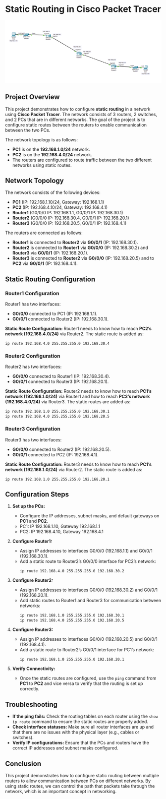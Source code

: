 # Static Routing in Cisco Packet Tracer

![Static Routing Topology](./Images/Static_Routing_Topology.PNG)

## Project Overview

This project demonstrates how to configure **static routing** in a network using **Cisco Packet Tracer**. The network consists of 3 routers, 2 switches, and 2 PCs that are in different networks. The goal of the project is to configure static routes between the routers to enable communication between the two PCs.

The network topology is as follows:

- **PC1** is on the **192.168.1.0/24** network.
- **PC2** is on the **192.168.4.0/24** network.
- The routers are configured to route traffic between the two different networks using static routes.

## Network Topology

The network consists of the following devices:

- **PC1** (IP: 192.168.1.10/24, Gateway: 192.168.1.1)
- **PC2** (IP: 192.168.4.10/24, Gateway: 192.168.4.1)
- **Router1** (G0/0/0 IP: 192.168.1.1, G0/0/1 IP: 192.168.30.1)
- **Router2** (G0/0/0 IP: 192.168.30.4, G0/0/1 IP: 192.168.20.1)
- **Router3** (G0/0/0 IP: 192.168.20.5, G0/0/1 IP: 192.168.4.1)

The routers are connected as follows:

- **Router1** is connected to **Router2** via **G0/0/1** (IP: 192.168.30.1).
- **Router2** is connected to **Router1** via **G0/0/0** (IP: 192.168.30.2) and **Router3** via **G0/0/1** (IP: 192.168.20.1).
- **Router3** is connected to **Router2** via **G0/0/0** (IP: 192.168.20.5) and to **PC2** via **G0/0/1** (IP: 192.168.4.1).

## Static Routing Configuration

### Router1 Configuration
Router1 has two interfaces:
- **G0/0/0** connected to PC1 (IP: 192.168.1.1).
- **G0/0/1** connected to Router2 (IP: 192.168.30.1).

**Static Route Configuration:**
Router1 needs to know how to reach **PC2’s network (192.168.4.0/24)** via Router2. The static route is added as:

```
ip route 192.168.4.0 255.255.255.0 192.168.30.4
```


### Router2 Configuration
Router2 has two interfaces:
- **G0/0/0** connected to Router1 (IP: 192.168.30.4).
- **G0/0/1** connected to Router3 (IP: 192.168.20.1).

**Static Route Configuration:**
Router2 needs to know how to reach **PC1’s network (192.168.1.0/24)** via Router1 and how to reach **PC2’s network (192.168.4.0/24)** via Router3. The static routes are added as:

```
ip route 192.168.1.0 255.255.255.0 192.168.30.1 
ip route 192.168.4.0 255.255.255.0 192.168.20.5
```
### Router3 Configuration
Router3 has two interfaces:
- **G0/0/0** connected to Router2 (IP: 192.168.20.5).
- **G0/0/1** connected to PC2 (IP: 192.168.4.1).

**Static Route Configuration:**
Router3 needs to know how to reach **PC1’s network (192.168.1.0/24)** via Router2. The static route is added as:

```
ip route 192.168.1.0 255.255.255.0 192.168.20.1
```


## Configuration Steps

1. **Set up the PCs:**
   - Configure the IP addresses, subnet masks, and default gateways on **PC1** and **PC2**.
   - PC1: IP 192.168.1.10, Gateway 192.168.1.1
   - PC2: IP 192.168.4.10, Gateway 192.168.4.1

2. **Configure Router1:**
   - Assign IP addresses to interfaces G0/0/0 (192.168.1.1) and G0/0/1 (192.168.30.1).
   - Add a static route to Router2’s G0/0/0 interface for PC2’s network:
     ```
     ip route 192.168.4.0 255.255.255.0 192.168.30.2
     ```

3. **Configure Router2:**
   - Assign IP addresses to interfaces G0/0/0 (192.168.30.2) and G0/0/1 (192.168.20.1).
   - Add static routes to Router1 and Router3 for communication between networks:
     ```
     ip route 192.168.1.0 255.255.255.0 192.168.30.1
     ip route 192.168.4.0 255.255.255.0 192.168.20.5
     ```

4. **Configure Router3:**
   - Assign IP addresses to interfaces G0/0/0 (192.168.20.5) and G0/0/1 (192.168.4.1).
   - Add a static route to Router2’s G0/0/1 interface for PC1’s network:
     ```
     ip route 192.168.1.0 255.255.255.0 192.168.20.1
     ```

5. **Verify Connectivity:**
   - Once the static routes are configured, use the `ping` command from **PC1** to **PC2** and vice versa to verify that the routing is set up correctly.

## Troubleshooting

- **If the ping fails:** Check the routing tables on each router using the `show ip route` command to ensure the static routes are properly added.
- **Check interface statuses:** Make sure all router interfaces are up and that there are no issues with the physical layer (e.g., cables or switches).
- **Verify IP configurations:** Ensure that the PCs and routers have the correct IP addresses and subnet masks configured.

## Conclusion

This project demonstrates how to configure static routing between multiple routers to allow communication between PCs on different networks. By using static routes, we can control the path that packets take through the network, which is an important concept in networking.

